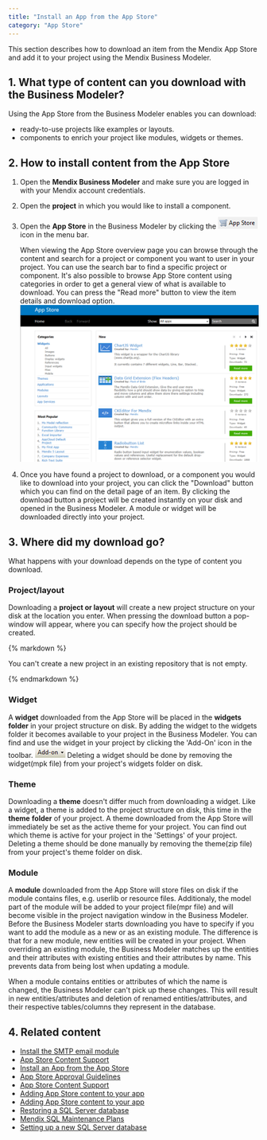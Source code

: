 ```yaml
---
title: "Install an App from the App Store"
category: "App Store"
---
```



This section describes how to download an item from the Mendix App Store and add it to your project using the Mendix Business Modeler.

## 1. What type of content can you download with the Business Modeler?

Using the App Store from the Business Modeler enables you can download:

*   ready-to-use projects like examples or layouts.
*   components to enrich your project like modules, widgets or themes.

## 2\. How to install content from the App Store

1.  Open the **Mendix Business Modeler** and make sure you are logged in with your Mendix account credentials.
2.  Open the **project** in which you would like to install a component.
3.  Open the **App Store** in the Business Modeler by clicking the  ![](attachments/18450039/18582344.png) icon in the menu bar.

    When viewing the App Store overview page you can browse through the content and search for a project or component you want to user in your project. You can use the search bar to find a specific project or component. It's also possible to browse App Store content using categories in order to get a general view of what is available to download. You can press the "Read more" button to view the item details and download option.
    ![](attachments/18450039/18582345.png)
4.  Once you have found a project to download, or a component you would like to download into your project, you can click the "Download" button which you can find on the detail page of an item. By clicking the download button a project will be created instantly on your disk and opened in the Business Modeler. A module or widget will be downloaded directly into your project.

## 3\. Where did my download go?

What happens with your download depends on the type of content you download.

### Project/layout

Downloading a **project or layout** will create a new project structure on your disk at the location you enter. When pressing the download button a pop-window will appear, where you can specify how the project should be created.

<div class="alert alert-info">{% markdown %}

You can't create a new project in an existing repository that is not empty.

{% endmarkdown %}</div>

### Widget

A **widget** downloaded from the App Store will be placed in the **widgets folder** in your project structure on disk. By adding the widget to the widgets folder it becomes available to your project in the Business Modeler. You can find and use the widget in your project by clicking the 'Add-On' icon in the toolbar. ![](attachments/18450039/18582346.png)
Deleting a widget should be done by removing the widget(mpk file) from your project's widgets folder on disk.

### Theme

Downloading a **theme** doesn't differ much from downloading a widget. Like a widget, a theme is added to the project structure on disk, this time in the **theme** **folder** of your project. A theme downloaded from the App Store will immediately be set as the active theme for your project. You can find out which theme is active for your project in the 'Settings' of your project.
Deleting a theme should be done manually by removing the theme(zip file) from your project's theme folder on disk.

### Module

A **module** downloaded from the App Store will store files on disk if the module contains files, e.g. userlib or resource files. Additionaly, the model part of the module will be added to your project file(mpr file) and will become visible in the project navigation window in the Business Modeler.
Before the Business Modeler starts downloading you have to specify if you want to add the module as a new or as an existing module. The difference is that for a new module, new entities will be created in your project. When overriding an existing module, the Business Modeler matches up the entities and their attributes with existing entities and their attributes by name. This prevents data from being lost when updating a module.

When a module contains entities or attributes of which the name is changed, the Business Modeler can't pick up these changes. This will result in new entities/attributes and deletion of renamed entities/attributes, and their respective tables/columns they represent in the database.

## 4\. Related content

*   [Install the SMTP email module](/howto6/Install+and+Configure+the+SMTP+Module)
*   [App Store Content Support](/appstore/App+Store+Content+Support)
*   [Install an App from the App Store](/appstore/Install+an+App+from+the+App+Store)
*   [App Store Approval Guidelines](/appstore/App+Store+Approval+Guidelines)
*   [App Store Content Support](/appstore/App+Store+Content+Support)
*   [Adding App Store content to your app](/appstore/Adding+App+Store+content+to+your+app)
*   [Adding App Store content to your app](/appstore/Adding+App+Store+content+to+your+app)
*   [Restoring a SQL Server database](/howto6/Restoring+a+SQL+Server+database)
*   [Mendix SQL Maintenance Plans](/howto6/Mendix+SQL+Maintenance+Plans)
*   [Setting up a new SQL Server database](/howto6/Setting+up+a+new+SQL+Server+database)
